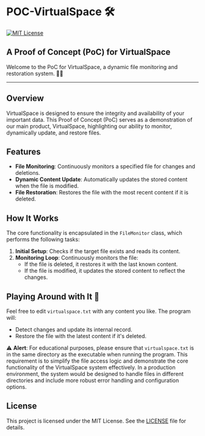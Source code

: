 # POC-VirtualSpace 🛠️

[![MIT License](https://img.shields.io/badge/License-MIT-yellow.svg)](LICENSE)

## A Proof of Concept (PoC) for VirtualSpace

Welcome to the PoC for VirtualSpace, a dynamic file monitoring and restoration system. 📂✨

---

## Overview

VirtualSpace is designed to ensure the integrity and availability of your important data. This Proof of Concept (PoC) serves as a demonstration of our main product, VirtualSpace, highlighting our ability to monitor, dynamically update, and restore files.

## Features

- **File Monitoring**: Continuously monitors a specified file for changes and deletions.
- **Dynamic Content Update**: Automatically updates the stored content when the file is modified.
- **File Restoration**: Restores the file with the most recent content if it is deleted.

## How It Works

The core functionality is encapsulated in the `FileMonitor` class, which performs the following tasks:
1. **Initial Setup**: Checks if the target file exists and reads its content.
2. **Monitoring Loop**: Continuously monitors the file:
   - If the file is deleted, it restores it with the last known content.
   - If the file is modified, it updates the stored content to reflect the changes.

## Playing Around with It 🧪

Feel free to edit `virtualspace.txt` with any content you like. The program will:
- Detect changes and update its internal record.
- Restore the file with the latest content if it's deleted.

⚠️ **Alert**: For educational purposes, please ensure that `virtualspace.txt` is in the same directory as the executable when running the program. This requirement is to simplify the file access logic and demonstrate the core functionality of the VirtualSpace system effectively. In a production environment, the system would be designed to handle files in different directories and include more robust error handling and configuration options.

## License

This project is licensed under the MIT License. See the [LICENSE](LICENSE) file for details.
